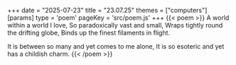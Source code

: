+++
date = "2025-07-23"
title = "23.07.25"
themes = ["computers"]
[params]
  type = 'poem'
  pageKey = 'src/poem.js'
+++
{{< poem >}}
A world within a world I love,
So paradoxically vast and small,
Wraps tightly round the drifting globe,
Binds up the finest filaments in flight.

It is between so many and
yet comes to me alone,
It is so esoteric and 
yet has a childish charm.
{{< /poem >}}